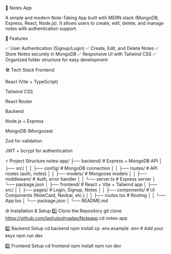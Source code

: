 📝 Notes App

A simple and modern Note-Taking App built with MERN stack (MongoDB, Express, React, Node.js).
It allows users to create, edit, delete, and manage notes with authentication support.

📌 Features

✅ User Authentication (Signup/Login)
✅ Create, Edit, and Delete Notes
✅ Store Notes securely in MongoDB
✅ Responsive UI with Tailwind CSS
✅ Organized folder structure for easy development

🛠 Tech Stack
Frontend

React (Vite + TypeScript)

Tailwind CSS

React Router

Backend

Node.js + Express

MongoDB (Mongoose)

Zod for validation

JWT + bcrypt for authentication

⚡ Project Structure
notes-app/
├── backend/        # Express + MongoDB API
│   ├── src/
│   │   ├── config/      # MongoDB connection
│   │   ├── routes/      # API routes (auth, notes)
│   │   ├── models/      # Mongoose models
│   │   ├── middleware/  # Auth, error handler
│   │   └── server.ts    # Express server
│   └── package.json
│
├── frontend/      # React + Vite + Tailwind app
│   ├── src/
│   │   ├── pages/       # Login, Signup, Notes
│   │   ├── components/  # UI Components (NoteCard, Navbar, etc.)
│   │   ├── routes.tsx   # Routing
│   │   └── App.tsx
│   └── package.json
│
└── README.md

⚙️ Installation & Setup
1️⃣ Clone the Repository
git clone https://github.com/iashutoshyadav/Noteapp
cd notes-app

2️⃣ Backend Setup
cd backend
npm install
cp .env.example .env   # Add your keys
npm run dev

3️⃣ Frontend Setup
cd frontend
npm install
npm run dev
